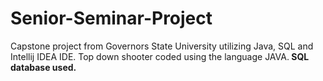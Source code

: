 # Senior-Seminar-Project
Capstone project from Governors State University utilizing Java, SQL and Intellij IDEA IDE.
Top down shooter coded using the language JAVA.<b>
SQL database used. 
